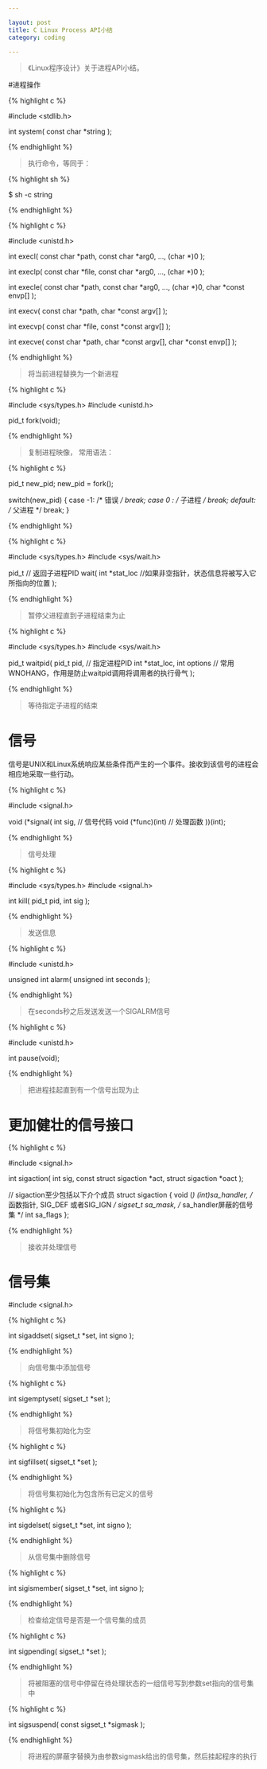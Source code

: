 ```yaml
---

layout: post
title: C Linux Process API小结
category: coding

---
```


> 《Linux程序设计》关于进程API小结。

<!--more-->

#进程操作

{% highlight c %}

#include <stdlib.h>

int 
system(
	const char *string
);

{% endhighlight %}

> 执行命令，等同于：

{% highlight sh %}

$ sh -c string

{% endhighlight %}

{% highlight c %}

#include <unistd.h>

int
execl(
	const char *path,
	const char *arg0,
	...,
	(char *)0
);

int 
execlp(
	const char *file,
	const char *arg0,
	...,
	(char *)0
);

int 
execle(
	const char *path,
	const char *arg0,
	...,
	(char *)0,
	char *const envp[]
);

int 
execv(
	const char *path,
	char *const argv[]
);

int 
execvp(
	const char *file,
	const *const argv[]
);

int
execve(
	const char *path,
	char *const argv[],
	char *const envp[]
);

{% endhighlight %}

> 将当前进程替换为一个新进程

{% highlight c %}

#include <sys/types.h>
#include <unistd.h>

pid_t fork(void);

{% endhighlight %}

> 复制进程映像， 常用语法：

{% highlight c %}

pid_t new_pid;
new_pid = fork();

switch(new_pid) {
case -1: /* 错误 */
	break;
case 0 : /* 子进程 */
	break;
default: /* 父进程 */
	break;
}

{% endhighlight %}

{% highlight c %}

#include <sys/types.h>
#include <sys/wait.h>

pid_t // 返回子进程PID
wait(
	int *stat_loc //如果非空指针，状态信息将被写入它所指向的位置
);

{% endhighlight %}

> 暂停父进程直到子进程结束为止

{% highlight c %}

#include <sys/types.h>
#include <sys/wait.h>

pid_t 
waitpid(
	pid_t pid, // 指定进程PID
	int *stat_loc,
	int options // 常用WNOHANG，作用是防止waitpid调用将调用者的执行骨气
);

{% endhighlight %}

> 等待指定子进程的结束

# 信号

信号是UNIX和Linux系统响应某些条件而产生的一个事件。接收到该信号的进程会相应地采取一些行动。

{% highlight c %}

#include <signal.h>

void 
(*signal(
	int sig, // 信号代码
	void (*func)(int) // 处理函数
))(int);

{% endhighlight %}

> 信号处理

{% highlight c %}

#include <sys/types.h>
#include <signal.h>

int
kill(
	pid_t pid,
	int sig
);

{% endhighlight %}

> 发送信息

{% highlight c %}

#include <unistd.h>

unsigned int 
alarm(
	unsigned int seconds
);

{% endhighlight %}

> 在seconds秒之后发送发送一个SIGALRM信号

{% highlight c %}

#include <unistd.h>

int pause(void);

{% endhighlight %}

> 把进程挂起直到有一个信号出现为止

# 更加健壮的信号接口

{% highlight c %}

#include <signal.h>

int 
sigaction(
	int sig,
	const struct sigaction *act,
	struct sigaction *oact
);

// sigaction至少包括以下介个成员
struct sigaction {
	void (*) (int)sa_handler, /* 函数指针, SIG_DEF 或者SIG_IGN  */
	sigset_t sa_mask, /* sa_handler屏蔽的信号集 */
	int sa_flags
};

{% endhighlight %}

> 接收并处理信号

# 信号集

\#include \<signal.h\>

{% highlight c %}

int 
sigaddset(
	sigset_t *set,
	int signo
);

{% endhighlight %}

> 向信号集中添加信号

{% highlight c %}

int 
sigemptyset(
	sigset_t *set
);

{% endhighlight %}

> 将信号集初始化为空

{% highlight c %}

int 
sigfillset(
	sigset_t *set
);

{% endhighlight %}

> 将信号集初始化为包含所有已定义的信号

{% highlight c %}

int 
sigdelset(
	sigset_t *set, 
	int signo
); 

{% endhighlight %}

> 从信号集中删除信号

{% highlight c %}

int sigismember(
	sigset_t *set,
	int signo
);

{% endhighlight %}

> 检查给定信号是否是一个信号集的成员

{% highlight c %}

int 
sigpending(
	sigset_t *set
);

{% endhighlight %}

> 将被阻塞的信号中停留在待处理状态的一组信号写到参数set指向的信号集中

{% highlight c %}

int
sigsuspend(
	const sigset_t *sigmask
);

{% endhighlight %}

> 将进程的屏蔽字替换为由参数sigmask给出的信号集，然后挂起程序的执行
